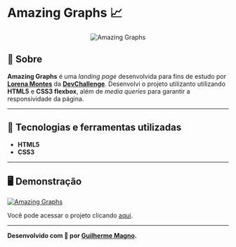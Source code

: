 # Amazing Graphs 📈
<p align="center">
<img src="https://i.imgur.com/myORAjw.png" alt="Amazing Graphs" title="Amazing Graphs">
</p>

## 📖 Sobre   
**Amazing Graphs** é uma _landing page_ desenvolvida para fins de estudo por **[Lorena Montes](https://github.com/Lorenalgm)** da **[DevChallenge](https://www.devchallenge.com.br/)**. Desenvolvi o projeto utilizanto utilizando **HTML5** e **CSS3 flexbox**, além de _media queries_ para garantir a responsividade da página.
 
---

## 🚀 Tecnologias e ferramentas utilizadas
- **HTML5**
- **CSS3**

---

## 🖥️ Demonstração
[![Amazing Graphs](https://i.imgur.com/MxBD7FP.png "Clique para acessar o projeto")](https://devmagno.github.io/coding-challenges/challenges/AmazingGraphs/ "Clique para acessar o projeto")   

Você pode acessar o projeto clicando [aqui](https://devmagno.github.io/coding-challenges/challenges/AmazingGraphs/).

---

**Desenvolvido com 🧡 por [Guilherme Magno](https://github.com/devmagno/).**